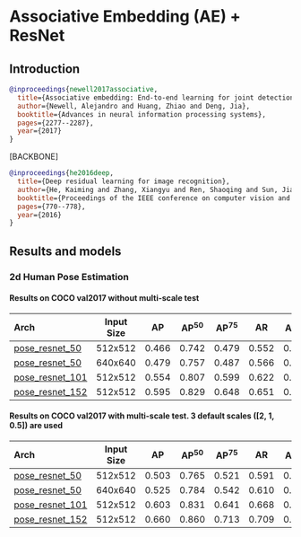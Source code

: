 # Associative Embedding (AE) + ResNet

## Introduction

<!-- [ALGORITHM] -->

```bibtex
@inproceedings{newell2017associative,
  title={Associative embedding: End-to-end learning for joint detection and grouping},
  author={Newell, Alejandro and Huang, Zhiao and Deng, Jia},
  booktitle={Advances in neural information processing systems},
  pages={2277--2287},
  year={2017}
}
```

[BACKBONE]

```bibtex
@inproceedings{he2016deep,
  title={Deep residual learning for image recognition},
  author={He, Kaiming and Zhang, Xiangyu and Ren, Shaoqing and Sun, Jian},
  booktitle={Proceedings of the IEEE conference on computer vision and pattern recognition},
  pages={770--778},
  year={2016}
}
```

## Results and models

### 2d Human Pose Estimation

#### Results on COCO val2017 without multi-scale test

| Arch | Input Size | AP | AP<sup>50</sup> | AP<sup>75</sup> | AR | AR<sup>50</sup> | ckpt | log |
| :----------------- | :-----------: | :------: | :------: | :------: | :------: | :------: |:------: |:------: |
| [pose_resnet_50](/configs/bottom_up/resnet/coco/res50_coco_512x512.py)  | 512x512 | 0.466 | 0.742 | 0.479 | 0.552 | 0.797 | [ckpt](https://download.openmmlab.com/mmpose/bottom_up/res50_coco_512x512-5521bead_20200816.pth) | [log](https://download.openmmlab.com/mmpose/bottom_up/res50_coco_512x512_20200816.log.json) |
| [pose_resnet_50](/configs/bottom_up/resnet/coco/res50_coco_640x640.py)  | 640x640 | 0.479 | 0.757 | 0.487 | 0.566 | 0.810 | [ckpt](https://download.openmmlab.com/mmpose/bottom_up/res50_coco_640x640-2046f9cb_20200822.pth) | [log](https://download.openmmlab.com/mmpose/bottom_up/res50_coco_640x640_20200822.log.json) |
| [pose_resnet_101](/configs/bottom_up/resnet/coco/res101_coco_512x512.py)  | 512x512 | 0.554 | 0.807 | 0.599 | 0.622 | 0.841 | [ckpt](https://download.openmmlab.com/mmpose/bottom_up/res101_coco_512x512-e0c95157_20200816.pth) | [log](https://download.openmmlab.com/mmpose/bottom_up/res101_coco_512x512_20200816.log.json) |
| [pose_resnet_152](/configs/bottom_up/resnet/coco/res152_coco_512x512.py)  | 512x512 | 0.595 | 0.829 | 0.648 | 0.651 | 0.856 | [ckpt](https://download.openmmlab.com/mmpose/bottom_up/res152_coco_512x512-364eb38d_20200822.pth) | [log](https://download.openmmlab.com/mmpose/bottom_up/res152_coco_512x512_20200822.log.json) |

#### Results on COCO val2017 with multi-scale test. 3 default scales (\[2, 1, 0.5\]) are used

| Arch | Input Size | AP | AP<sup>50</sup> | AP<sup>75</sup> | AR | AR<sup>50</sup> | ckpt | log |
| :----------------- | :-----------: | :------: | :------: | :------: | :------: | :------: |:------: |:------: |
| [pose_resnet_50](/configs/bottom_up/resnet/coco/res50_coco_512x512.py)  | 512x512 | 0.503 | 0.765 | 0.521 | 0.591 | 0.821 | [ckpt](https://download.openmmlab.com/mmpose/bottom_up/res50_coco_512x512-5521bead_20200816.pth) | [log](https://download.openmmlab.com/mmpose/bottom_up/res50_coco_512x512_20200816.log.json) |
| [pose_resnet_50](/configs/bottom_up/resnet/coco/res50_coco_640x640.py)  | 640x640 | 0.525 | 0.784 | 0.542 | 0.610 | 0.832 | [ckpt](https://download.openmmlab.com/mmpose/bottom_up/res50_coco_640x640-2046f9cb_20200822.pth) | [log](https://download.openmmlab.com/mmpose/bottom_up/res50_coco_640x640_20200822.log.json) |
| [pose_resnet_101](/configs/bottom_up/resnet/coco/res101_coco_512x512.py)  | 512x512 | 0.603 | 0.831 | 0.641 | 0.668 | 0.870 | [ckpt](https://download.openmmlab.com/mmpose/bottom_up/res101_coco_512x512-e0c95157_20200816.pth) | [log](https://download.openmmlab.com/mmpose/bottom_up/res101_coco_512x512_20200816.log.json) |
| [pose_resnet_152](/configs/bottom_up/resnet/coco/res152_coco_512x512.py)  | 512x512 | 0.660 | 0.860 | 0.713 | 0.709 | 0.889 | [ckpt](https://download.openmmlab.com/mmpose/bottom_up/res152_coco_512x512-364eb38d_20200822.pth) | [log](https://download.openmmlab.com/mmpose/bottom_up/res152_coco_512x512_20200822.log.json) |
